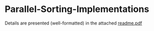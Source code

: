 # Parallel-Sorting-Implementations

Details are presented (well-formatted) in the attached [readme.pdf](readme.pdf)
